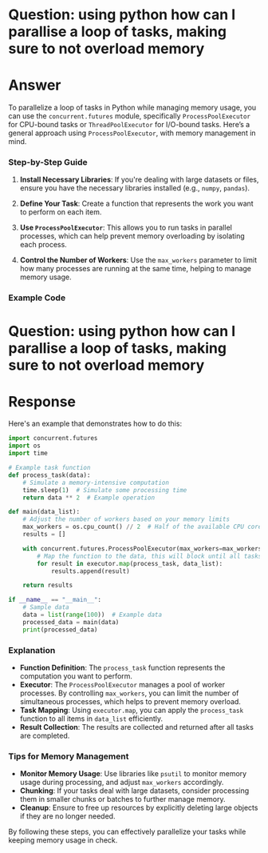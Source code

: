 # Question: using python how can I parallise a loop of tasks, making sure to not overload memory


# Answer

To parallelize a loop of tasks in Python while managing memory usage, you can use the `concurrent.futures` module, specifically `ProcessPoolExecutor` for CPU-bound tasks or `ThreadPoolExecutor` for I/O-bound tasks. Here’s a general approach using `ProcessPoolExecutor`, with memory management in mind.

### Step-by-Step Guide

1. **Install Necessary Libraries**: If you're dealing with large datasets or files, ensure you have the necessary libraries installed (e.g., `numpy`, `pandas`).

2. **Define Your Task**: Create a function that represents the work you want to perform on each item.

3. **Use `ProcessPoolExecutor`**: This allows you to run tasks in parallel processes, which can help prevent memory overloading by isolating each process.

4. **Control the Number of Workers**: Use the `max_workers` parameter to limit how many processes are running at the same time, helping to manage memory usage.

### Example Code
# Question: using python how can I parallise a loop of tasks, making sure to not overload memory

# Response

Here's an example that demonstrates how to do this:

```python
import concurrent.futures
import os
import time

# Example task function
def process_task(data):
    # Simulate a memory-intensive computation
    time.sleep(1)  # Simulate some processing time
    return data ** 2  # Example operation

def main(data_list):
    # Adjust the number of workers based on your memory limits
    max_workers = os.cpu_count() // 2  # Half of the available CPU cores
    results = []

    with concurrent.futures.ProcessPoolExecutor(max_workers=max_workers) as executor:
        # Map the function to the data, this will block until all tasks are done
        for result in executor.map(process_task, data_list):
            results.append(result)

    return results

if __name__ == "__main__":
    # Sample data
    data = list(range(100))  # Example data
    processed_data = main(data)
    print(processed_data)
```

### Explanation

- **Function Definition**: The `process_task` function represents the computation you want to perform.
- **Executor**: The `ProcessPoolExecutor` manages a pool of worker processes. By controlling `max_workers`, you can limit the number of simultaneous processes, which helps to prevent memory overload.
- **Task Mapping**: Using `executor.map`, you can apply the `process_task` function to all items in `data_list` efficiently.
- **Result Collection**: The results are collected and returned after all tasks are completed.

### Tips for Memory Management

- **Monitor Memory Usage**: Use libraries like `psutil` to monitor memory usage during processing, and adjust `max_workers` accordingly.
- **Chunking**: If your tasks deal with large datasets, consider processing them in smaller chunks or batches to further manage memory.
- **Cleanup**: Ensure to free up resources by explicitly deleting large objects if they are no longer needed.

By following these steps, you can effectively parallelize your tasks while keeping memory usage in check.